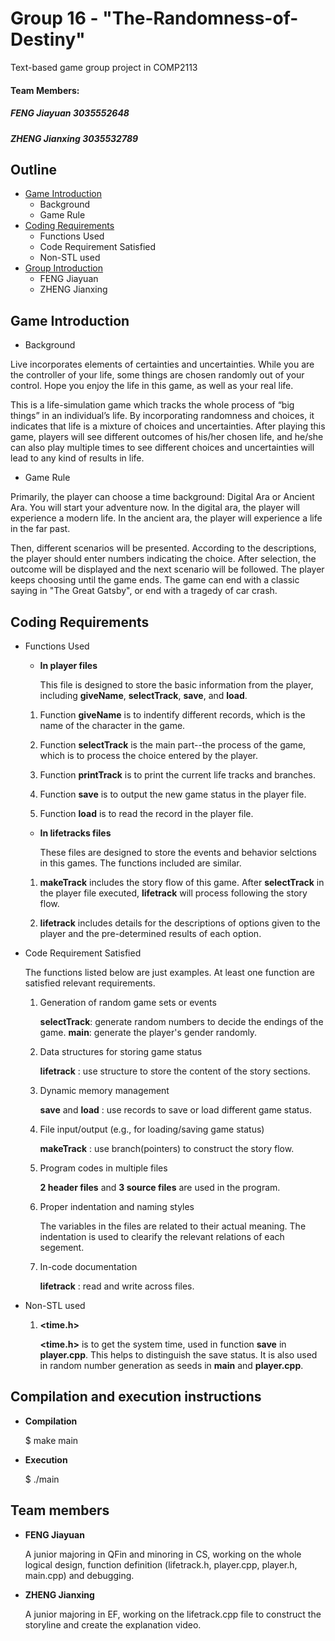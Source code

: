 # Group 16 - "The-Randomness-of-Destiny"
Text-based game group project in COMP2113
 
#### Team Members:
##### FENG Jiayuan 3035552648
##### ZHENG Jianxing 3035532789

## **Outline**
* [Game Introduction](#game-introduction)
  - Background
  - Game Rule
* [Coding Requirements](#coding-requirements)
  - Functions Used 
  - Code Requirement Satisfied
  - Non-STL used
* [Group Introduction](#team-members-1)
  - FENG Jiayuan
  - ZHENG Jianxing
  
## Game Introduction

 - Background

Live incorporates elements of certainties and uncertainties. While you are the controller of your life, some things are chosen randomly out of your control. Hope you enjoy the life in this game, as well as your real life.

This is a life-simulation game which tracks the whole process of “big things” in an individual’s life. By incorporating randomness and choices, it indicates that life is a mixture of choices and uncertainties. After playing this game, players will see different outcomes of his/her chosen life, and he/she can also play multiple times to see different choices and uncertainties will lead to any kind of results in life.

 - Game Rule

Primarily, the player can choose a time background: Digital Ara or Ancient Ara. You will start your adventure now. In the digital ara, the player will experience a modern life. In the ancient ara, the player will experience a life in the far past.

Then, different scenarios will be presented. According to the descriptions, the player should enter numbers indicating the choice. After selection, the outcome will be displayed and the next scenario will be followed. The player keeps choosing until the game ends. The game can end with a classic saying in "The Great Gatsby", or end with a tragedy of car crash.


## Coding Requirements

 - Functions Used 
   
   * **In player files**
   
     This file is designed to store the basic information from the player, including **giveName**, **selectTrack**, **save**, and **load**. 

    1. Function **giveName** is to indentify different records, which is the name of the character in the game. 

    2. Function **selectTrack** is the main part--the process of the game, which is to process the choice entered by the player.
    
    3. Function **printTrack** is to print the current life tracks and branches.

    4. Function **save** is to output the new game status in the player file. 

    5. Function **load** is to read the record in the player file. 

   
   * **In lifetracks files**

     These files are designed to store the events and behavior selctions in this games. The functions included are similar. 

    1. **makeTrack** includes the story flow of this game. After **selectTrack** in the player file executed, **lifetrack** will process following the story flow.
    
    2. **lifetrack** includes details for the descriptions of options given to the player and the pre-determined results of each option.
  
  
 - Code Requirement Satisfied
    
      The functions listed below are just examples. At least one function are satisfied relevant requirements.
    
    1. Generation of random game sets or events
    
       **selectTrack**: generate random numbers to decide the endings of the game.
       **main**: generate the player's gender randomly.
    
    2. Data structures for storing game status
    
       **lifetrack** : use structure to store the content of the story sections.
    
    3. Dynamic memory management
      
       **save** and **load** : use records to save or load different game status.
    
    4. File input/output (e.g., for loading/saving game status)
    
       **makeTrack** : use branch(pointers) to construct the story flow.
    
    5. Program codes in multiple files
    
       **2 header files** and **3 source files** are used in the program.
    
    6. Proper indentation and naming styles
    
       The variables in the files are related to their actual meaning. The indentation is used to clearify the relevant relations of each segement.
    
    7. In-code documentation
    
       **lifetrack** : read and write across files.
    
    
 - Non-STL used
    
     1. **<time.h>**
     
        **<time.h>** is to get the system time, used in function **save** in **player.cpp**. This helps to distinguish the save status. 
        It is also used in random number generation as seeds in **main** and **player.cpp**.


## Compilation and execution instructions

 - **Compilation**

   $ make main  
 
 - **Execution**
 
   $ ./main
  


## Team members

 - **FENG Jiayuan**
 
   A junior majoring in QFin and minoring in CS, working on the whole logical design, function definition (lifetrack.h, player.cpp, player.h, main.cpp) and debugging.

 
 - **ZHENG Jianxing**
  
   A junior majoring in EF, working on the lifetrack.cpp file to construct the storyline and create the explanation video.

